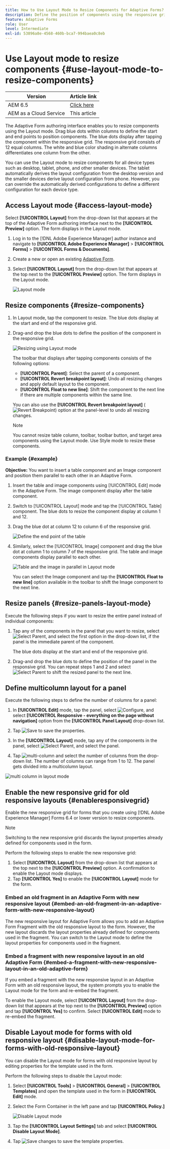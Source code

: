 ```yaml
---
title: How to Use Layout Mode to Resize Components for Adaptive Forms?
description: Define the position of components using the responsive grid available in Layout mode. Learn how to access Layout mode, resize components, resize panels, define multicolumn layout for a panel, enable the new responsive grid for old responsive layouts, and disable Layout mode for forms with old responsive layout.
feature: Adaptive Forms
role: User
level: Intermediate
exl-id: 53896a8e-4568-460b-bca7-994baea0c8eb
---
```

# Use Layout mode to resize components {#use-layout-mode-to-resize-components}

| Version | Article link |
| -------- | ---------------------------- |
| AEM 6.5  |    [Click here](https://experienceleague.adobe.com/docs/experience-manager-65/forms/adaptive-forms-basic-authoring/resize-using-layout-mode.html?lang=en)                  |
| AEM as a Cloud Service     | This article         |

The Adaptive Form authoring interface enables you to resize components using the Layout mode. Drag blue dots within columns to define the start and end points to position components. The blue dots display after tapping the component within the responsive grid. The responsive grid consists of 12 equal columns. The white and blue color shading in alternate columns differentiates one column from the other.

You can use the Layout mode to resize components for all device types such as desktop, tablet, phone, and other smaller devices. The tablet automatically derives the layout configuration from the desktop version and the smaller devices derive layout configuration from phone. However, you can override the automatically derived configurations to define a different configuration for each device type.

## Access Layout mode {#access-layout-mode}

Select **[!UICONTROL Layout]** from the drop-down list that appears at the top of the Adaptive Form authoring interface next to the **[!UICONTROL Preview]** option. The form displays in the Layout mode.

1. Log in to the [!DNL Adobe Experience Manager] author instance and navigate to **[!UICONTROL Adobe Experience Manager]** &gt; **[!UICONTROL Forms]** &gt; **[!UICONTROL Forms & Documents]**.
1. Create a new or open an existing [Adaptive Form](creating-adaptive-form.md).
1. Select **[!UICONTROL Layout]** from the drop-down list that appears at the top next to the **[!UICONTROL Preview]** option. The form displays in the Layout mode.

   ![Layout mode](assets/layout_mode_ic_new.png)

## Resize components {#resize-components}

1. In Layout mode, tap the component to resize. The blue dots display at the start and end of the responsive grid.
1. Drag-and drop the blue dots to define the position of the component in the responsive grid.

   ![Resizing using Layout mode](assets/layout_mode_resize_new_updated1.png)

   The toolbar that displays after tapping components consists of the following options:

    * **[!UICONTROL Parent]**: Select the parent of a component.
    * **[!UICONTROL Revert breakpoint layout]**: Undo all resizing changes and apply default layout to the component.
    * **[!UICONTROL Float to new line]**: Shift the component to the next line if there are multiple components within the same line.

   You can also use the **[!UICONTROL Revert breakpoint layout]** ( ![Revert Breakpoint](assets/reverttopreviouslypublishedversion.png)) option at the panel-level to undo all resizing changes.

   >[!NOTE]
   >
   >You cannot resize table column, toolbar, toolbar button, and target area components using the Layout mode. Use Style mode to resize these components.

### Example {#example}

**Objective:** You want to insert a table component and an Image component and position them parallel to each other in an Adaptive Form.

1. Insert the table and image components using [!UICONTROL Edit] mode in the Adaptive Form. The image component display after the table component.
1. Switch to [!UICONTROL Layout] mode and tap the [!UICONTROL Table] component. The blue dots to resize the component display at column 1 and 12.
1. Drag the blue dot at column 12 to column 6 of the responsive grid.

   ![Define the end point of the table](assets/layout_mode_end_point_table_new.png)

1. Similarly, select the [!UICONTROL Image] component and drag the blue dot at column 1 to column 7 of the responsive grid. The table and image components display parallel to each other.

   ![Table and the image in parallel in Layout mode](assets/table_image_parallel_new.png)

   You can select the Image component and tap the **[!UICONTROL Float to new line]** option available in the toolbar to shift the Image component to the next line.

## Resize panels {#resize-panels-layout-mode}

Execute the following steps if you want to resize the entire panel instead of individual components:

1. Tap any of the components in the panel that you want to resize, select ![Select Parent](assets/select_parent_icon.svg), and select the first option in the drop-down list, if the panel is the immediate parent of the component.

   The blue dots display at the start and end of the responsive grid. 

1. Drag-and drop the blue dots to define the position of the panel in the responsive grid.
   You can repeat steps 1 and 2 and select ![Select Parent](assets/float_to_new_line_icon.svg) to shift the resized panel to the next line.

## Define multicolumn layout for a panel

Execute the following steps to define the number of columns for a panel:

1. In **[!UICONTROL Edit]** mode, tap the panel, select ![Configure](assets/configure-icon.svg), and select **[!UICONTROL Responsive - everything on the page without navigation]** option from the **[!UICONTROL Panel Layout]** drop-down list.

1. Tap ![Save](assets/save_icon.svg) to save the properties.

1. In the **[!UICONTROL Layout]** mode, tap any of the components in the panel, select ![Select Parent](assets/select_parent_icon.svg), and select the panel.

1. Tap ![multi-column](assets/multi-column.svg) and select the number of columns from the drop-down list. The number of columns can range from 1 to 12. The panel gets divided into a multicolumn layout.

![multi column in layout mode](assets/multi-column-layout.png)

## Enable the new responsive grid for old responsive layouts {#enableresponsivegrid}

Enable the new responsive grid for forms that you create using [!DNL Adobe Experience Manager] Forms 6.4 or lower version to resize components.

>[!NOTE]
>
>Switching to the new responsive grid discards the layout properties already defined for components used in the form.

Perform the following steps to enable the new responsive grid:

1. Select **[!UICONTROL Layout]** from the drop-down list that appears at the top next to the **[!UICONTROL Preview]** option. A confirmation to enable the Layout mode displays. 
1. Tap **[!UICONTROL Yes]** to enable the **[!UICONTROL Layout]** mode for the form.

### Embed an old fragment in an Adaptive Form with new responsive layout {#embed-an-old-fragment-in-an-adaptive-form-with-new-responsive-layout}

The new responsive layout for Adaptive Form allows you to add an Adaptive Form Fragment with the old responsive layout to the form. However, the new layout discards the layout properties already defined for components used in the fragment. You can switch to the Layout mode to define the layout properties for components used in the fragment.

### Embed a fragment with new responsive layout in an old Adaptive Form {#embed-a-fragment-with-new-responsive-layout-in-an-old-adaptive-form}

If you embed a fragment with the new responsive layout in an Adaptive Form with an old responsive layout, the system prompts you to enable the Layout mode for the form and re-embed the fragment.

To enable the Layout mode, select **[!UICONTROL Layout]** from the drop-down list that appears at the top next to the **[!UICONTROL Preview]** option and tap **[!UICONTROL Yes]** to confirm. Select **[!UICONTROL Edit]** mode to re-embed the fragment.

## Disable Layout mode for forms with old responsive layout {#disable-layout-mode-for-forms-with-old-responsive-layout}

You can disable the Layout mode for forms with old responsive layout by editing properties for the template used in the form.

Perform the following steps to disable the Layout mode:

1. Select **[!UICONTROL Tools]** > **[!UICONTROL General]** > **[!UICONTROL Templates]** and open the template used in the form in **[!UICONTROL Edit]** mode.
1. Select the Form Container in the left pane and tap **[!UICONTROL Policy.]**

   ![Disable Layout mode](assets/policy_disable_layout_mode.png)

1. Tap the **[!UICONTROL Layout Settings]** tab and select **[!UICONTROL Disable Layout Mode]**. 
1. Tap ![Save changes](assets/save_icon.svg) to save the template properties.
